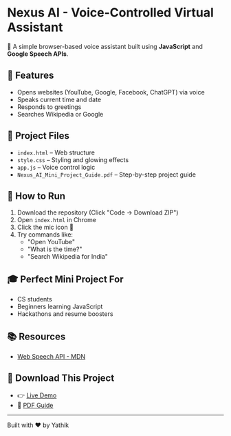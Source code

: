 # Nexus AI - Voice-Controlled Virtual Assistant

🎤 A simple browser-based voice assistant built using **JavaScript** and **Google Speech APIs**.

## 🌟 Features
- Opens websites (YouTube, Google, Facebook, ChatGPT) via voice
- Speaks current time and date
- Responds to greetings
- Searches Wikipedia or Google

## 📁 Project Files
- `index.html` – Web structure
- `style.css` – Styling and glowing effects
- `app.js` – Voice control logic
- `Nexus_AI_Mini_Project_Guide.pdf` – Step-by-step project guide

## 🚀 How to Run
1. Download the repository (Click "Code → Download ZIP")
2. Open `index.html` in Chrome
3. Click the mic icon 🎤
4. Try commands like:
   - "Open YouTube"
   - "What is the time?"
   - "Search Wikipedia for India"

## 🎓 Perfect Mini Project For
- CS students
- Beginners learning JavaScript
- Hackathons and resume boosters

## 📚 Resources
- [Web Speech API - MDN](https://developer.mozilla.org/en-US/docs/Web/API/Web_Speech_API)


## 📁 Download This Project

- 👉 [Live Demo](https://yathik-2622.github.io/nexus-ai-mini-project/)
- 📄 [PDF Guide](./Nexus_AI_Mini_Project_Guide.pdf)

---

Built with ❤️ by Yathik
